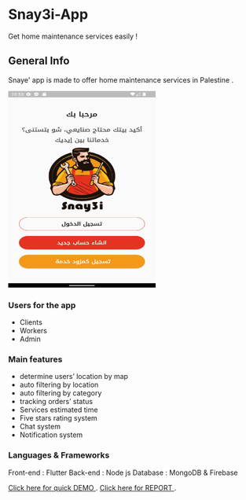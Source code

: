 # Snay3i-App
Get home maintenance services easily !
## General Info
Snaye' app is made to offer home maintenance services in Palestine .


<img src="https://github.com/alaaqzaih/Snay3i-App/blob/main/main.jpg" width="300" height="400">




### Users for the app
- Clients 
- Workers 
- Admin 

### Main features 

- determine users’ location by map
- auto filtering by location
- auto filtering by category
- tracking orders’ status
- Services estimated time
- Five stars rating system
- Chat system
- Notification system

### Languages & Frameworks
Front-end :  Flutter 
Back-end : Node js 
Database : MongoDB & Firebase

 [Click here for quick DEMO ](https://drive.google.com/drive/u/0/folders/1djiF2Iu821hncTNodN5HWajccqsG3xOO).
 [Click here for REPORT ](https://drive.google.com/drive/u/0/folders/1jVl2mI3psiZ3EITmuvaX7L-_jMuty1te).


